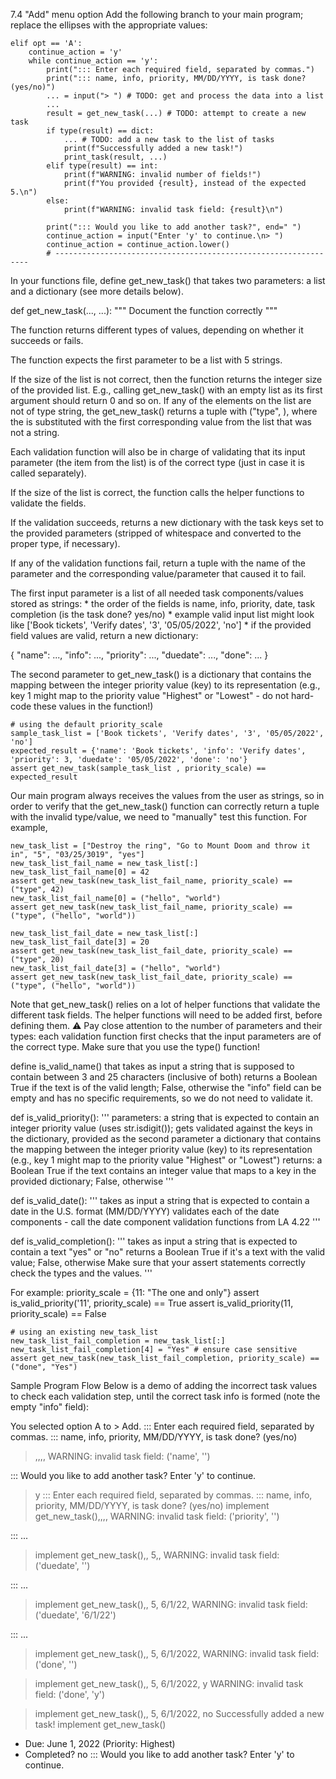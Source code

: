 7.4 "Add" menu option
Add the following branch to your main program; replace the ellipses with the appropriate values:

    elif opt == 'A':
        continue_action = 'y'
        while continue_action == 'y':
            print("::: Enter each required field, separated by commas.")
            print("::: name, info, priority, MM/DD/YYYY, is task done? (yes/no)")
            ... = input("> ") # TODO: get and process the data into a list
            ...
            result = get_new_task(...) # TODO: attempt to create a new task
            if type(result) == dict:
                ... # TODO: add a new task to the list of tasks
                print(f"Successfully added a new task!")
                print_task(result, ...)
            elif type(result) == int:
                print(f"WARNING: invalid number of fields!")
                print(f"You provided {result}, instead of the expected 5.\n")
            else:
                print(f"WARNING: invalid task field: {result}\n")

            print("::: Would you like to add another task?", end=" ")
            continue_action = input("Enter 'y' to continue.\n> ")
            continue_action = continue_action.lower()
            # ----------------------------------------------------------------

In your functions file, define get_new_task() that takes two parameters: a list and a dictionary (see more details below).

def get_new_task(..., ...):
    """
    Document the function correctly
    """

The function returns different types of values, depending on whether it succeeds or fails.

The function expects the first parameter to be a list with 5 strings.

If the size of the list is not correct, then the function returns the integer size of the provided list. E.g., calling get_new_task() with an empty list as its first argument should return 0 and so on.
If any of the elements on the list are not of type string, the get_new_task() returns a tuple with ("type", <value>), where the <value> is substituted with the first corresponding value from the list that was not a string.

Each validation function will also be in charge of validating that its input parameter (the item from the list) is of the correct type (just in case it is called separately).

If the size of the list is correct, the function calls the helper functions to validate the fields.

If the validation succeeds, returns a new dictionary with the task keys set to the provided parameters (stripped of whitespace and converted to the proper type, if necessary).

If any of the validation functions fail, return a tuple with the name of the parameter and the corresponding value/parameter that caused it to fail.

The first input parameter is a list of all needed task components/values stored as strings: * the order of the fields is name, info, priority, date, task completion (is the task done? yes/no) * example valid input list might look like ['Book tickets', 'Verify dates', '3', '05/05/2022', 'no'] * if the provided field values are valid, return a new dictionary:

{
    "name": ...,
    "info": ...,
    "priority": ...,
    "duedate": ...,
    "done": ...
}

The second parameter to get_new_task() is a dictionary that contains the mapping between the integer priority value (key) to its representation (e.g., key 1 might map to the priority value "Highest" or "Lowest" - do not hard-code these values in the function!)

    # using the default priority_scale
    sample_task_list = ['Book tickets', 'Verify dates', '3', '05/05/2022', 'no']
    expected_result = {'name': 'Book tickets', 'info': 'Verify dates', 'priority': 3, 'duedate': '05/05/2022', 'done': 'no'}
    assert get_new_task(sample_task_list , priority_scale) == expected_result

Our main program always receives the values from the user as strings, so in order to verify that the get_new_task() function can correctly return a tuple with the invalid type/value, we need to "manually" test this function. For example,

    new_task_list = ["Destroy the ring", "Go to Mount Doom and throw it in", "5", "03/25/3019", "yes"]
    new_task_list_fail_name = new_task_list[:]
    new_task_list_fail_name[0] = 42
    assert get_new_task(new_task_list_fail_name, priority_scale) == ("type", 42)
    new_task_list_fail_name[0] = ("hello", "world")
    assert get_new_task(new_task_list_fail_name, priority_scale) == ("type", ("hello", "world"))

    new_task_list_fail_date = new_task_list[:]
    new_task_list_fail_date[3] = 20
    assert get_new_task(new_task_list_fail_date, priority_scale) == ("type", 20)
    new_task_list_fail_date[3] = ("hello", "world")
    assert get_new_task(new_task_list_fail_date, priority_scale) == ("type", ("hello", "world"))

Note that get_new_task() relies on a lot of helper functions that validate the different task fields. The helper functions will need to be added first, before defining them. ⚠️ Pay close attention to the number of parameters and their types: each validation function first checks that the input parameters are of the correct type. Make sure that you use the type() function!

define is_valid_name() that takes as input a string that is supposed to contain between 3 and 25 characters (inclusive of both)
returns a Boolean True if the text is of the valid length; False, otherwise
the "info" field can be empty and has no specific requirements, so we do not need to validate it.

def is_valid_priority():
    '''
    parameters:
    a string that is expected to contain an integer priority value (uses str.isdigit());
    gets validated against the keys in the dictionary, provided as the second parameter
    a dictionary that contains the mapping between the integer priority value (key) to
    its representation (e.g., key 1 might map to the priority value "Highest" or "Lowest")
    returns: a Boolean True if the text contains an integer value that maps to a key in the provided
    dictionary; False, otherwise
    '''

def is_valid_date():
    '''
    takes as input a string that is expected to contain a date in the U.S. format (MM/DD/YYYY)
    validates each of the date components - call the date component validation functions from LA 4.22
    '''

def is_valid_completion():
    '''
    takes as input a string that is expected to contain a text "yes" or "no"
    returns a Boolean True if it's a text with the valid value; False, otherwise
    Make sure that your assert statements correctly check the types and the values.
    '''

For example:
    priority_scale = {11: "The one and only"}
    assert is_valid_priority('11', priority_scale) == True
    assert is_valid_priority(11, priority_scale) == False

    # using an existing new_task_list
    new_task_list_fail_completion = new_task_list[:]
    new_task_list_fail_completion[4] = "Yes" # ensure case sensitive
    assert get_new_task(new_task_list_fail_completion, priority_scale) == ("done", "Yes")

Sample Program Flow
Below is a demo of adding the incorrect task values to check each validation step, until the correct task info is formed (note the empty "info" field):

You selected option A to > Add.
::: Enter each required field, separated by commas.
::: name, info, priority, MM/DD/YYYY, is task done? (yes/no)
> ,,,,
WARNING: invalid task field: ('name', '')

::: Would you like to add another task? Enter 'y' to continue.
> y
::: Enter each required field, separated by commas.
::: name, info, priority, MM/DD/YYYY, is task done? (yes/no)
> implement get_new_task(),,,,
WARNING: invalid task field: ('priority', '')

::: ...
> implement get_new_task(),, 5,,
WARNING: invalid task field: ('duedate', '')

::: ...
> implement get_new_task(),, 5, 6/1/22,
WARNING: invalid task field: ('duedate', '6/1/22')

::: ...
> implement get_new_task(),, 5, 6/1/2022,
WARNING: invalid task field: ('done', '')

> implement get_new_task(),, 5, 6/1/2022, y
WARNING: invalid task field: ('done', 'y')

> implement get_new_task(),, 5, 6/1/2022, no
Successfully added a new task!
implement get_new_task()
  * Due: June 1, 2022  (Priority: Highest)
  * Completed? no
::: Would you like to add another task? Enter 'y' to continue.
>